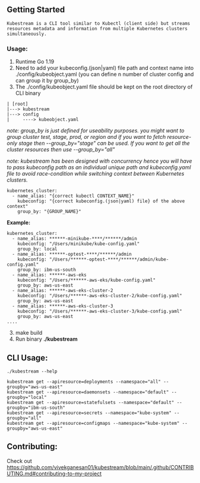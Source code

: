 ## Getting Started

    Kubestream is a CLI tool similar to Kubectl (client side) but streams resources metadata and information from multiple Kubernetes clusters simultaneously.

### Usage:

1. Runtime Go 1.19
2. Need to add your kubeconfig.(json|yaml) file path and context name into ./config/kubeobject.yaml (you can define n number of cluster config and can group it by group_by)
3. The ./config/kubeobject.yaml file should be kept on the root directory of CLI binary

```
| [root]
|---> kubestream
|---> config
|     ----> kubeobject.yaml
```

*note:
    group_by is just defined for useability purposes. you might want to group cluster test, stage, prod, or region and if you want to fetch resource-only stage then --group_by="stage" can be used. If you want to get all the cluster resources then use --group_by="all"*

*note:
    kubestream has been designed with concurrency hence you will have to pass kubeconfig path as an individual unique path and kubeconfig.yaml file to avoid race-condition while switching context between Kubernetes clusters.*



```
kubernetes_cluster:
  - name_alias: "{correct kubectl CONTEXT_NAME}"
    kubeconfig: "{correct kubeconfig.(json|yaml) file} of the above context"
    group_by: "{GROUP_NAME}"
```

**Example:**

```
kubernetes_cluster:
  - name_alias: ******-minikube-****/******/admin
    kubeconfig: "/Users/minikube/kube-config.yaml"
    group_by: local
  - name_alias: ******-optest-****/******/admin
    kubeconfig: "/Users/******-optest-****/******/admin/kube-config.yaml"
    group_by: ibm-us-south
  - name_alias: ******-aws-eks
    kubeconfig: "/Users/******-aws-eks/kube-config.yaml"
    group_by: aws-us-east
  - name_alias: ******-aws-eks-cluster-2
    kubeconfig: "/Users/******-aws-eks-cluster-2/kube-config.yaml"
    group_by: aws-us-east
  - name_alias: ******-aws-eks-cluster-3
    kubeconfig: "/Users/******-aws-eks-cluster-3/kube-config.yaml"
    group_by: aws-us-east
....
```

3. make build
4. Run binary **./kubestream**



CLI Usage:
---
```
./kubestream --help

kubestream get --apiresource=deployments --namespace="all" --groupby="aws-us-east"
kubestream get --apiresource=daemonsets --namespace="default" --groupby="local"
kubestream get --apiresource=statefulsets --namespace="default" --groupby="ibm-us-south"
kubestream get --apiresource=secrets --namespace="kube-system" --groupby="all"
kubestream get --apiresource=configmaps --namespace="kube-system" --groupby="aws-us-east"
```

Contributing: 
---

Check out https://github.com/vivekganesan01/kubestream/blob/main/.github/CONTRIBUTING.md#contributing-to-my-project 
